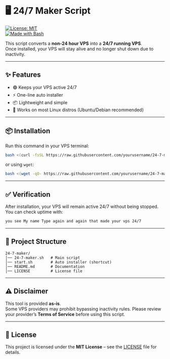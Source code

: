 # 🖥️ 24/7 Maker Script

[![License: MIT](https://img.shields.io/badge/License-MIT-yellow.svg)](https://github.com/yourusername/24-7-maker/blob/main/LICENSE)  
[![Made with Bash](https://img.shields.io/badge/Made%20with-Bash-1f425f.svg)](https://www.gnu.org/software/bash/)

This script converts a **non-24 hour VPS** into a **24/7 running VPS**.  
Once installed, your VPS will stay alive and no longer shut down due to inactivity.  

---

## ✨ Features
- 🟢 Keeps your VPS active 24/7  
- ⚡ One-line auto installer  
- 📦 Lightweight and simple  
- 🐧 Works on most Linux distros (Ubuntu/Debian recommended)  

---

## 📦 Installation

Run this command in your VPS terminal:  

```bash
bash <(curl -fsSL https://raw.githubusercontent.com/yourusername/24-7-maker/main/24-7-maker.sh)
```

or using `wget`:  

```bash
bash <(wget -qO- https://raw.githubusercontent.com/yourusername/24-7-maker/main/24-7-maker.sh)
```

---

## ✅ Verification

After installation, your VPS will remain active 24/7 without being stopped.  
You can check uptime with:  

```bash
you see My name Type again and again that made your vps 24/7
```

---

## 📂 Project Structure

```
24-7-maker/
│── 24-7-maker.sh   # Main script
│── start.sh        # Auto installer (shortcut)
│── README.md       # Documentation
│── LICENSE         # License file
```

---

## ⚠️ Disclaimer

This tool is provided **as-is**.  
Some VPS providers may prohibit bypassing inactivity rules. Please review your provider’s **Terms of Service** before using this script.  

---

## 📜 License

This project is licensed under the **MIT License** – see the [LICENSE](https://github.com/royalplayz1/24-hour-code/blob/main/Licence) file for details.  
